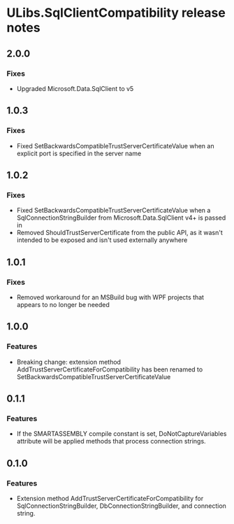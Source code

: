 # ULibs.SqlClientCompatibility release notes

## 2.0.0

### Fixes
- Upgraded Microsoft.Data.SqlClient to v5

## 1.0.3

### Fixes
- Fixed SetBackwardsCompatibleTrustServerCertificateValue when an explicit port is specified in the server name

## 1.0.2

### Fixes
- Fixed SetBackwardsCompatibleTrustServerCertificateValue when a SqlConnectionStringBuilder from Microsoft.Data.SqlClient v4+ is passed in
- Removed ShouldTrustServerCertificate from the public API, as it wasn't intended to be exposed and isn't used externally anywhere

## 1.0.1

### Fixes
- Removed workaround for an MSBuild bug with WPF projects that appears to no longer be needed

## 1.0.0

### Features
- Breaking change: extension method AddTrustServerCertificateForCompatibility has been renamed to SetBackwardsCompatibleTrustServerCertificateValue

## 0.1.1

### Features
- If the SMARTASSEMBLY compile constant is set, DoNotCaptureVariables attribute will be applied methods that process connection strings.

## 0.1.0

### Features
- Extension method AddTrustServerCertificateForCompatibility for SqlConnectionStringBuilder, DbConnectionStringBuilder, and connection string.
